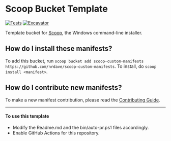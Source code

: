 # Scoop Bucket Template


[![Tests](https://github.com/nrdave/scoop-custom-manifests/actions/workflows/ci.yml/badge.svg)](https://github.com/nrdave/scoop-custom-manifests/actions/workflows/ci.yml) 
[![Excavator](https://github.com/nrdave/scoop-custom-manifests/actions/workflows/excavator.yml/badge.svg)](https://github.com/nrdave/scoop-custom-manifests/actions/workflows/excavator.yml) 

Template bucket for [Scoop](https://scoop.sh), the Windows command-line installer.

How do I install these manifests?
---------------------------------

To add this bucket, run `scoop bucket add scoop-custom-manifests https://github.com/nrdave/scoop-custom-manifests`. To install, do `scoop install <manifest>`.

How do I contribute new manifests?
----------------------------------

To make a new manifest contribution, please read the [Contributing Guide](https://github.com/ScoopInstaller/.github/blob/main/.github/CONTRIBUTING.md).

----

#### To use this template

- Modify the Readme.md and the bin/auto-pr.ps1 files accordingly.
- Enable GitHub Actions for this repository.
